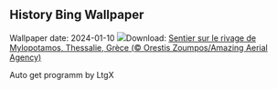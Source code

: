 ## History Bing Wallpaper
Wallpaper date: 2024-01-10
![](https://www.bing.com/th?id=OHR.MilopotamosStairs_FR-FR2141657119_UHD.jpg&w=1000)Download: [Sentier sur le rivage de Mylopotamos, Thessalie, Grèce (© Orestis Zoumpos/Amazing Aerial Agency)](https://www.bing.com/th?id=OHR.MilopotamosStairs_FR-FR2141657119_UHD.jpg)

Auto get programm by LtgX
